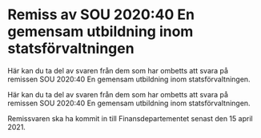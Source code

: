# Remiss av SOU 2020:40 En gemensam utbildning inom statsförvaltningen

Här kan du ta del av svaren från dem som har ombetts att svara på remissen SOU 2020:40 En gemensam utbildning inom statsförvaltningen.

Här kan du ta del av svaren från dem som har ombetts att svara på remissen SOU 2020:40 En gemensam utbildning inom statsförvaltningen.

Remissvaren ska ha kommit in till Finansdepartementet senast den 15 april 2021.
